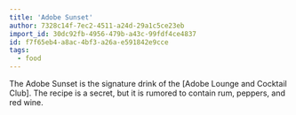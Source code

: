 ```yaml
---
title: 'Adobe Sunset'
author: 7328c14f-7ec2-4511-a24d-29a1c5ce23eb
import_id: 30dc92fb-4956-479b-a43c-99fdf4ce4837
id: f7f65eb4-a8ac-4bf3-a26a-e591842e9cce
tags:
  - food
---
```

The Adobe Sunset is the signature drink of the [Adobe Lounge and Cocktail Club]. The recipe is a secret, but it is rumored to contain rum, peppers, and red wine.